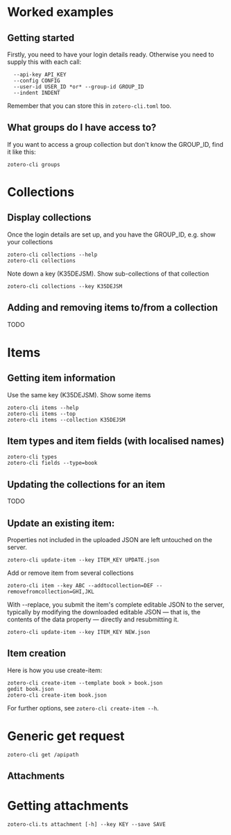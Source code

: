 # Worked examples

## Getting started 
Firstly, you need to have your login details ready. Otherwise you need to supply this with each call:

```
  --api-key API_KEY
  --config CONFIG
  --user-id USER_ID *or* --group-id GROUP_ID
  --indent INDENT
```

Remember that you can store this in `zotero-cli.toml` too.

## What groups do I have access to?

If you want to access a group collection but don't know the GROUP_ID, find it like this:

```
zotero-cli groups
```

# Collections
## Display collections

Once the login details are set up, and you have the GROUP_ID, e.g. show your collections

```
zotero-cli collections --help
zotero-cli collections
```

Note down a key (K35DEJSM). Show sub-collections of that collection

```
zotero-cli collections --key K35DEJSM
```

## Adding and removing items to/from a collection

TODO

# Items
## Getting item information

Use the same key (K35DEJSM). Show some items

```
zotero-cli items --help
zotero-cli items --top
zotero-cli items --collection K35DEJSM
```

## Item types and item fields (with localised names) 

```
zotero-cli types
zotero-cli fields --type=book
```

## Updating the collections for an item

TODO

## Update an existing item:

Properties not included in the uploaded JSON are left untouched on the server.

```
zotero-cli update-item --key ITEM_KEY UPDATE.json
```

Add or remove item from several collections

```
zotero-cli item --key ABC --addtocollection=DEF --removefromcollection=GHI,JKL
```

With --replace, you submit the item's complete editable JSON to the server, typically by modifying the downloaded editable JSON — that is, the contents of the data property — directly and resubmitting it.

```
zotero-cli update-item --key ITEM_KEY NEW.json
```


## Item creation
Here is how you use create-item:
```
zotero-cli create-item --template book > book.json
gedit book.json
zotero-cli create-item book.json
```
For further options, see `zotero-cli create-item --h`.

# Generic get request
```
zotero-cli get /apipath
```

## Attachments

# Getting attachments
```
zotero-cli.ts attachment [-h] --key KEY --save SAVE
```
